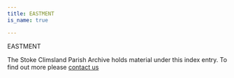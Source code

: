 ```yaml
---
title: EASTMENT
is_name: true

---
```


EASTMENT


The Stoke Climsland Parish Archive holds material under this index entry. To find out more please [contact us](/contact/)

